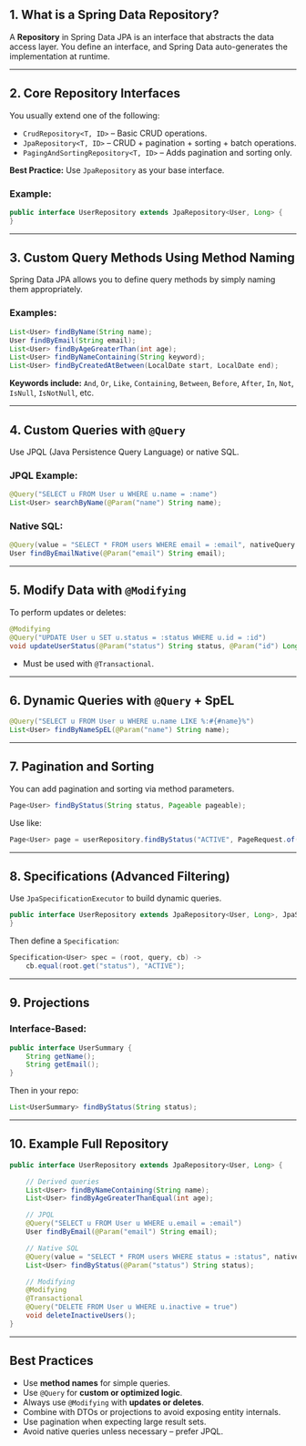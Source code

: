 ## **1. What is a Spring Data Repository?**

A **Repository** in Spring Data JPA is an interface that abstracts the data access layer. You define an interface, and Spring Data auto-generates the implementation at runtime.

---

## **2. Core Repository Interfaces**

You usually extend one of the following:

* `CrudRepository<T, ID>` – Basic CRUD operations.
* `JpaRepository<T, ID>` – CRUD + pagination + sorting + batch operations.
* `PagingAndSortingRepository<T, ID>` – Adds pagination and sorting only.

**Best Practice:** Use `JpaRepository` as your base interface.

### Example:

```java
public interface UserRepository extends JpaRepository<User, Long> {
}
```

---

## **3. Custom Query Methods Using Method Naming**

Spring Data JPA allows you to define query methods by simply naming them appropriately.

### Examples:

```java
List<User> findByName(String name);
User findByEmail(String email);
List<User> findByAgeGreaterThan(int age);
List<User> findByNameContaining(String keyword);
List<User> findByCreatedAtBetween(LocalDate start, LocalDate end);
```

**Keywords include:**
`And`, `Or`, `Like`, `Containing`, `Between`, `Before`, `After`, `In`, `Not`, `IsNull`, `IsNotNull`, etc.

---

## **4. Custom Queries with `@Query`**

Use JPQL (Java Persistence Query Language) or native SQL.

### JPQL Example:

```java
@Query("SELECT u FROM User u WHERE u.name = :name")
List<User> searchByName(@Param("name") String name);
```

### Native SQL:

```java
@Query(value = "SELECT * FROM users WHERE email = :email", nativeQuery = true)
User findByEmailNative(@Param("email") String email);
```

---

## **5. Modify Data with `@Modifying`**

To perform updates or deletes:

```java
@Modifying
@Query("UPDATE User u SET u.status = :status WHERE u.id = :id")
void updateUserStatus(@Param("status") String status, @Param("id") Long id);
```

* Must be used with `@Transactional`.

---

## **6. Dynamic Queries with `@Query` + SpEL**

```java
@Query("SELECT u FROM User u WHERE u.name LIKE %:#{#name}%")
List<User> findByNameSpEL(@Param("name") String name);
```

---

## **7. Pagination and Sorting**

You can add pagination and sorting via method parameters.

```java
Page<User> findByStatus(String status, Pageable pageable);
```

Use like:

```java
Page<User> page = userRepository.findByStatus("ACTIVE", PageRequest.of(0, 10, Sort.by("name")));
```

---

## **8. Specifications (Advanced Filtering)**

Use `JpaSpecificationExecutor` to build dynamic queries.

```java
public interface UserRepository extends JpaRepository<User, Long>, JpaSpecificationExecutor<User> {
}
```

Then define a `Specification`:

```java
Specification<User> spec = (root, query, cb) ->
    cb.equal(root.get("status"), "ACTIVE");
```

---

## **9. Projections**

### Interface-Based:

```java
public interface UserSummary {
    String getName();
    String getEmail();
}
```

Then in your repo:

```java
List<UserSummary> findByStatus(String status);
```

---

## **10. Example Full Repository**

```java
public interface UserRepository extends JpaRepository<User, Long> {

    // Derived queries
    List<User> findByNameContaining(String name);
    List<User> findByAgeGreaterThanEqual(int age);

    // JPQL
    @Query("SELECT u FROM User u WHERE u.email = :email")
    User findByEmail(@Param("email") String email);

    // Native SQL
    @Query(value = "SELECT * FROM users WHERE status = :status", nativeQuery = true)
    List<User> findByStatus(@Param("status") String status);

    // Modifying
    @Modifying
    @Transactional
    @Query("DELETE FROM User u WHERE u.inactive = true")
    void deleteInactiveUsers();
}
```

---

## **Best Practices**

* Use **method names** for simple queries.
* Use `@Query` for **custom or optimized logic**.
* Always use `@Modifying` with **updates or deletes**.
* Combine with DTOs or projections to avoid exposing entity internals.
* Use pagination when expecting large result sets.
* Avoid native queries unless necessary – prefer JPQL.
